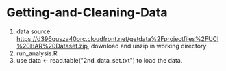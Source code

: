 # Getting-and-Cleaning-Data

1. data source: https://d396qusza40orc.cloudfront.net/getdata%2Fprojectfiles%2FUCI%20HAR%20Dataset.zip, download and unzip in working directory
2. run_analysis.R 
3.  use data <- read.table("2nd_data_set.txt") to load the data.
